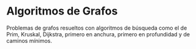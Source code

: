 ﻿# Algoritmos de Grafos
Problemas de grafos resueltos con algoritmos de búsqueda como el de Prim, Kruskal, Dijkstra, primero en anchura, primero en profundidad y de caminos mínimos.